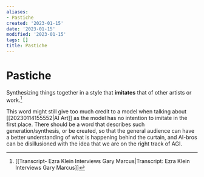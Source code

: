 ```yaml
---
aliases:
- Pastiche
created: '2023-01-15'
date: '2023-01-15'
modified: '2023-01-15'
tags: []
title: Pastiche
---
```


# Pastiche

Synthesizing things together in a style that **imitates** that of other artists or work.[^1]

This word might still give too much credit to a model when talking about [[20230114155552|AI Art]] as the model has no intention to imitate in the first place. There should be a word that describes such generation/synthesis, or be created, so that the general audience can have a better understanding of what is happening behind the curtain, and AI-bros can be disillusioned with the idea that we are on the right track of AGI.

[^1]: [[Transcript- Ezra Klein Interviews Gary Marcus|Transcript: Ezra Klein Interviews Gary Marcus]]